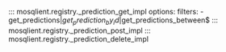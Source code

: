 ::: mosqlient.registry._prediction_get_impl
    options:
      filters:
        - get_predictions$|get_prediction_by_id$|get_predictions_between$
::: mosqlient.registry._prediction_post_impl
::: mosqlient.registry._prediction_delete_impl

